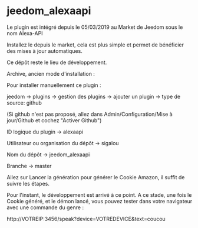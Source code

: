 # jeedom_alexaapi

Le plugin est intégré depuis le 05/03/2019 au Market de Jeedom sous le nom Alexa-API

Installez le depuis le market, cela est plus simple et permet de bénéficier des mises à jour automatiques.

Ce dépôt reste le lieu de développement.


Archive, ancien mode d'installation :

Pour installer manuellement ce plugin :

jeedom -> plugins -> gestion des plugins -> ajouter un plugin -> type de source: github

(Si github n'est pas proposé, allez dans Admin/Configuration/Mise à jour/Github et cochez "Activer Github")

ID logique du plugin -> alexaapi

Utilisateur ou organisation du dépôt -> sigalou

Nom du dépôt -> jeedom_alexaapi

Branche -> master

Allez sur Lancer la génération pour générer le Cookie Amazon, il suffit de suivre les étapes.

Pour l'instant, le développement est arrivé à ce point.
A ce stade, une fois le Cookie généré, et le démon lancé, vous pouvez tester dans votre navigateur avec une commande du genre :

http://VOTREIP:3456/speak?device=VOTREDEVICE&text=coucou 
